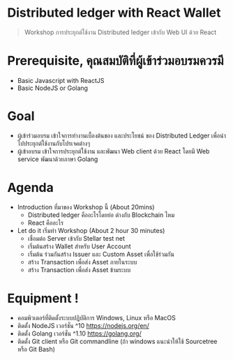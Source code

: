 # Distributed ledger with React Wallet

> Workshop การประยุกต์ใช้งาน Distributed ledger เข้ากับ Web UI ด้วย React

# Prerequisite, คุณสมบัติที่ผู้เข้าร่วมอบรมควรมี
- Basic Javascript with ReactJS
- Basic NodeJS or Golang

# Goal
- ผู้เข้าร่วมอบรม เข้าใจการทำงานเบื้องต้นของ และประโยชน์ ของ Distributed Ledger เพื่อนำไปประยุกต์ใช้งานกับโปรเจคต่างๆ
- ผู้เข้าอบรม เข้าใจการประยุกต์ใช้งาน และพัฒนา Web client ด้วย React โดยมี Web service พัฒนาด้วยภาษา Golang

# Agenda

- Introduction ที่มาของ Workshop นี้ (About 20mins)
  - Distributed ledger คืออะไรโดยย่อ ต่างกับ Blockchain ไหม
  - React คืออะไร
- Let do it เริ่มทำ Workshop (About 2 hour 30 minutes)
  - เชื่อมต่อ Server เข้ากับ Stellar test net
  - เริ่มต้นสร้าง Wallet สำหรับ User Account
  - เริ่มต้น ร่วมกันสร้าง Issuer และ Custom Asset เพื่อใช้ร่วมกัน
  - สร้าง Transaction เพื่อส่ง Asset ภายในระบบ
  - สร้าง Transaction เพื่อส่ง Asset ข้ามระบบ


# Equipment !
- คอมพิวเตอร์ที่ติดตั้งระบบปฎิบัติการ Windows, Linux หรือ MacOS
- ติดตั้ง NodeJS เวอร์ชั่น ^10 https://nodejs.org/en/
- ติดตั้ง Golang เวอร์ชั่น ^1.10 https://golang.org/
- ติดตั้ง Git client หรือ Git commandline (ถ้า windows แนะนำให้ใช้ Sourcetree หรือ Git Bash)
